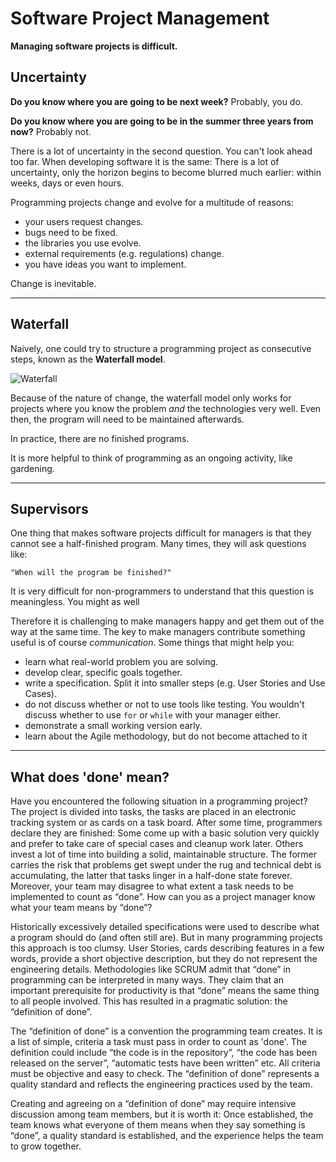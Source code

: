 
# Software Project Management

**Managing software projects is difficult.**

## Uncertainty

**Do you know where you are going to be next week?** Probably, you do.

**Do you know where you are going to be in the summer three years from now?** Probably not.

There is a lot of uncertainty in the second question. You can't look ahead too far. When developing software it is the same: There is a lot of uncertainty, only the horizon begins to become blurred much earlier: within weeks, days or even hours.

Programming projects change and evolve for a multitude of reasons:

* your users request changes.
* bugs need to be fixed.
* the libraries you use evolve.
* external requirements (e.g. regulations) change.
* you have ideas you want to implement.

Change is inevitable.

----

## Waterfall

Naively, one could try to structure a programming project as consecutive steps, known as the **Waterfall model**.

![Waterfall](images/waterfall.png)

Because of the nature of change, the waterfall model only works for projects where you know the problem *and* the technologies very well. Even then, the program will need to be maintained afterwards.

In practice, there are no finished programs.

It is more helpful to think of programming as an ongoing activity, like gardening.

----

## Supervisors

One thing that makes software projects difficult for managers is that they cannot see a half-finished program. Many times, they will ask questions like:

    "When will the program be finished?"

It is very difficult for non-programmers to understand that this question is meaningless. You might as well

Therefore it is challenging to make managers happy and get them out of the way at the same time. The key to make managers contribute something useful is of course *communication*. Some things that might help you:

* learn what real-world problem you are solving.
* develop clear, specific goals together.
* write a specification. Split it into smaller steps (e.g. User Stories and Use Cases).
* do not discuss whether or not to use tools like testing. You wouldn't discuss whether to use `for` or `while` with your manager either.
* demonstrate a small working version early.
* learn about the Agile methodology, but do not become attached to it

----

## What does 'done' mean?

Have you encountered the following situation in a programming project? The project is divided into tasks, the tasks are placed in an electronic tracking system or as cards on a task board. After some time, programmers declare they are finished: Some come up with a basic solution very quickly and prefer to take care of special cases and cleanup work later. Others invest a lot of time into building a solid, maintainable structure. The former carries the risk that problems get swept under the rug and technical debt is accumulating, the latter that tasks linger in a half-done state forever. Moreover, your team may disagree to what extent a task needs to be implemented to count as “done”. How can you as a project manager know what your team means by “done”?

Historically excessively detailed specifications were used to describe what a program should do (and often still are). But in many programming projects this approach is too clumsy. User Stories, cards describing features in a few words, provide a short objective description, but they do not represent the engineering details. Methodologies like SCRUM admit that “done” in programming can be interpreted in many ways. They claim that an important prerequisite for productivity is that “done” means the same thing to all people involved. This has resulted in a pragmatic solution: the “definition of done”.

The “definition of done” is a convention the programming team creates. It is a list of simple, criteria a task must pass in order to count as 'done'. The definition could include “the code is in the repository”, “the code has been released on the server”, “automatic tests have been written” etc. All criteria must be objective and easy to check. The “definition of done” represents a quality standard and reflects the engineering practices used by the team.

Creating and agreeing on a “definition of done” may require intensive discussion among team members, but it is worth it: Once established, the team knows what everyone of them means when they say something is “done”, a quality standard is established, and the experience helps the team to grow together.
